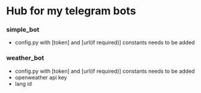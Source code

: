 # Hub for my telegram bots
### simple_bot
- config.py with [token] and [url(if required)] constants needs to be added

### weather_bot
- config.py with [token] and [url(if required)] constants needs to be added
- openweather api key
- lang id